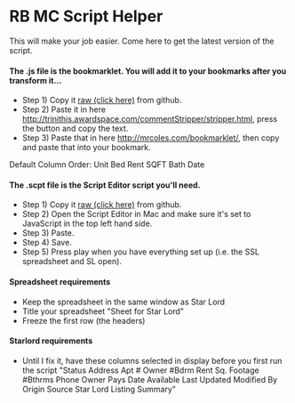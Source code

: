 # RB MC Script Helper

This will make your job easier. Come here to get the latest version of the script.

#### The .js file is the bookmarklet. You will add it to your bookmarks after you transform it...
* Step 1) Copy it [raw (click here)](https://raw.githubusercontent.com/theredwillow/rbJXA/master/unitScraper.js) from github.
* Step 2) Paste it in here http://trinithis.awardspace.com/commentStripper/stripper.html, press the button and copy the text.
* Step 3) Paste that in here http://mrcoles.com/bookmarklet/, then copy and paste that into your bookmark.

Default Column Order: Unit	Bed	Rent	SQFT	Bath	Date 

#### The .scpt file is the Script Editor script you'll need.
* Step 1) Copy it [raw (click here)](https://raw.githubusercontent.com/theredwillow/rbJXA/master/StarLordHelper.scpt) from github.
* Step 2) Open the Script Editor in Mac and make sure it's set to JavaScript in the top left hand side.
* Step 3) Paste.
* Step 4) Save.
* Step 5) Press play when you have everything set up (i.e. the SSL spreadsheet and SL open).

#### Spreadsheet requirements
* Keep the spreadsheet in the same window as Star Lord
* Title your spreadsheet "Sheet for Star Lord"
* Freeze the first row (the headers)

#### Starlord requirements
* Until I fix it, have these columns selected in display before you first run the script
"Status    Address    Apt #    Owner    #Bdrm    Rent    Sq. Footage    #Bthrms    Phone    Owner Pays    Date Available    Last Updated    Modified By    Origin Source    Star Lord    Listing Summary"
